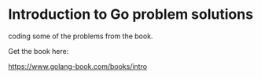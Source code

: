 # Introduction to Go problem solutions

coding some of the problems from the book.

Get the book here:

https://www.golang-book.com/books/intro
